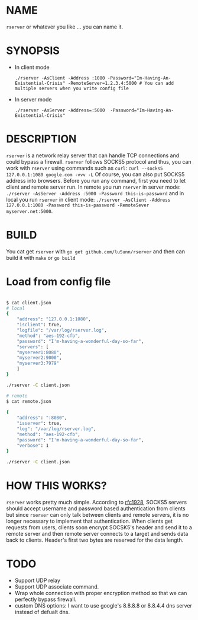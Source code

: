 # NAME
`rserver` or whatever you like ... you can name it.

# SYNOPSIS

 * In client mode
 
	 `./rserver -AsClient -Address :1080 -Password="Im-Having-An-Existential-Crisis" -RemoteServer=1.2.3.4:5000 # You can add multiple servers when you write config file`

	
 * In server mode
 
	 `./rserver -AsServer -Address=:5000  -Password="Im-Having-An-Existential-Crisis" `
  
# DESCRIPTION
`rserver` is a network relay server that can handle TCP connections and could bypass a firewall. `rserver` follows SOCKS5 protocol and thus, you can work with `rserver` using commands such as `curl`:
`curl --socks5 127.0.0.1:1080 google.com -vvv -L` Of course, you can also put SOCKS5 address into browsers.
Before you run any command, first you need to let client and remote server run. In remote you run `rserver` in server mode: `./rserver -AsServer -Address :5000 -Password this-is-password` and in local you run `rserver` in client mode: `./rserver -AsClient -Address 127.0.0.1:1080 -Password this-is-password -RemoteSever myserver.net:5000`.

# BUILD
You cat get `rserver` with `go get github.com/luSunn/rserver` and then can build it with `make` or `go build`

# Load from config file


``` bash

$ cat client.json
# local
{
   	"address": "127.0.0.1:1080",
    "isclient": true,
    "logfile": "/var/log/rserver.log",
	"method": "aes-192-cfb",
	"password": "I'm-having-a-wonderful-day-so-far",
	"servers": [
	"myserver1:8080",
	"myserver2:9000",
	"myserver3:7979"	
	]
}

./rserver -C client.json

# remote
$ cat remote.json 
	
{
	"address": ":8080",
	"isserver": true,
	"log": "/var/log/rserver.log",
	"method": "aes-192-cfb",
	"password": "I'm-having-a-wonderful-day-so-far",
	"verbose": 1
}
	
./rserver -C client.json


```

# HOW THIS WORKS?
`rserver` works pretty much simple. According to [rfc1928](https://tools.ietf.org/html/rfc1928), SOCKS5 servers should accept username and password based authentication from clients but since `rserver` can only talk between clients and remote servers, it is no longer necessary to implement that authentication. When clients get requests from users, clients soon encrypt SOCSK5's header and send it to a remote server and then remote server connects to a target and sends data back to clients. Header's first two bytes are reserved for the data length.

# TODO
 * Support UDP relay
 * Support UDP associate command.
 * Wrap whole connection with proper encryption method so that we can perfectly bypass firewall.
 * custom DNS options: I want to use google's 8.8.8.8 or 8.8.4.4 dns server instead of defualt dns.
